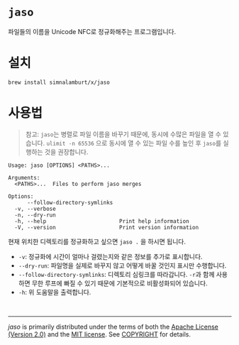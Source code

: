 # `jaso`
파일들의 이름을 Unicode NFC로 정규화해주는 프로그램입니다.

# 설치
```bash
brew install simnalamburt/x/jaso
```

# 사용법

> 참고: `jaso`는 병렬로 파일 이름을 바꾸기 때문에, 동시에 수많은 파일을 열 수 있습니다. `ulimit -n 65536` 으로 동시에 열 수 있는
> 파일 수를 높인 후 `jaso`를 실행하는 것을 권장합니다.

```
Usage: jaso [OPTIONS] <PATHS>...

Arguments:
  <PATHS>...  Files to perform jaso merges

Options:
      --follow-directory-symlinks
  -v, --verbose
  -n, --dry-run
  -h, --help                       Print help information
  -V, --version                    Print version information
```

현재 위치한 디렉토리를 정규화하고 싶으면 `jaso .` 을 하시면 됩니다.

- `-v`: 정규화에 시간이 얼마나 걸렸는지와 같은 정보를 추가로 표시합니다.
- `--dry-run`: 파일명을 실제로 바꾸지 않고 어떻게 바꿀 것인지 표시만 수행합니다.
- `--follow-directory-symlinks`: 디렉토리 심링크를 따라갑니다.
  `-r`과 함께 사용하면 무한 루프에 빠질 수 있기 때문에 기본적으로 비활성화되어 있습니다.
- `-h`: 위 도움말을 출력합니다.

&nbsp;

--------
*jaso* is primarily distributed under the terms of both the [Apache License
(Version 2.0)] and the [MIT license]. See [COPYRIGHT] for details.

[MIT license]: LICENSE-MIT
[Apache License (Version 2.0)]: LICENSE-APACHE
[COPYRIGHT]: COPYRIGHT
